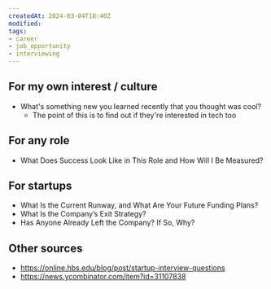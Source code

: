 ```yaml
---
createdAt: 2024-03-04T18:40Z
modified:
tags:
- career
- job_opportunity
- interviewing
---
```


## For my own interest / culture

- What's something new you learned recently that you thought was cool?
	- The point of this is to find out if they're interested in tech too


## For any role

- What Does Success Look Like in This Role and How Will I Be Measured?


## For startups

- What Is the Current Runway, and What Are Your Future Funding Plans?
- What Is the Company’s Exit Strategy?
- Has Anyone Already Left the Company? If So, Why?


## Other sources

- https://online.hbs.edu/blog/post/startup-interview-questions
- https://news.ycombinator.com/item?id=31107838
